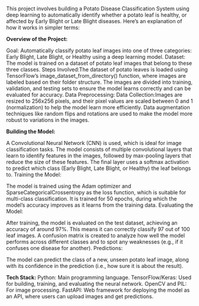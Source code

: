 This project involves building a Potato Disease Classification System using deep learning to automatically identify whether a potato leaf is healthy, or affected by Early Blight or Late Blight diseases. Here’s an explanation of how it works in simpler terms:

**Overview of the Project:**

Goal: Automatically classify potato leaf images into one of three categories: Early Blight, Late Blight, or Healthy using a deep learning model.
Dataset: The model is trained on a dataset of potato leaf images that belong to these three classes.
Steps Involved:The dataset of potato leaves is loaded using TensorFlow’s image_dataset_from_directory() function, where images are labeled based on their folder structure.
The images are divided into training, validation, and testing sets to ensure the model learns correctly and can be evaluated for accuracy.
Data Preprocessing:
Data Collection:Images are resized to 256x256 pixels, and their pixel values are scaled between 0 and 1 (normalization) to help the model learn more efficiently.
Data augmentation techniques like random flips and rotations are used to make the model more robust to variations in the images.

**Building the Model:**

A Convolutional Neural Network (CNN) is used, which is ideal for image classification tasks.
The model consists of multiple convolutional layers that learn to identify features in the images, followed by max-pooling layers that reduce the size of these features.
The final layer uses a softmax activation to predict which class (Early Blight, Late Blight, or Healthy) the leaf belongs to.
Training the Model:

The model is trained using the Adam optimizer and SparseCategoricalCrossentropy as the loss function, which is suitable for multi-class classification.
It is trained for 50 epochs, during which the model’s accuracy improves as it learns from the training data.
Evaluating the Model:

After training, the model is evaluated on the test dataset, achieving an accuracy of around 97%. This means it can correctly classify 97 out of 100 leaf images.
A confusion matrix is created to analyze how well the model performs across different classes and to spot any weaknesses (e.g., if it confuses one disease for another).
Predictions:

The model can predict the class of a new, unseen potato leaf image, along with its confidence in the prediction (i.e., how sure it is about the result).

**Tech Stack:**
Python: Main programming language.
TensorFlow/Keras: Used for building, training, and evaluating the neural network.
OpenCV and PIL: For image processing.
FastAPI: Web framework for deploying the model as an API, where users can upload images and get predictions.
